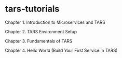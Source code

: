 # tars-tutorials

Chapter 1. Introduction to Microservices and TARS

Chapter 2. TARS Environment Setup

Chapter 3. Fundamentals of TARS

Chapter 4. Hello World (Build Your First Service in TARS)

